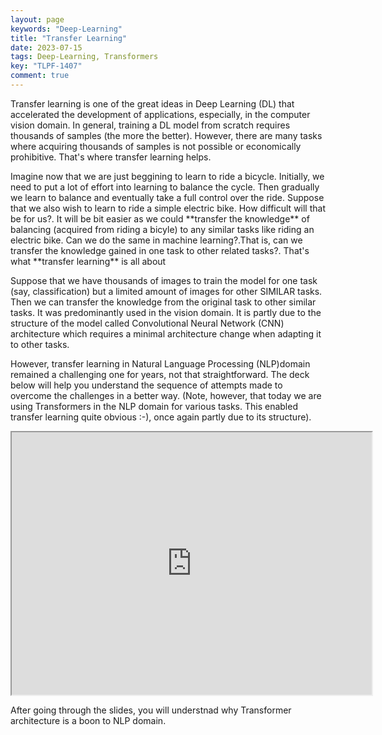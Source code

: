 ```yaml
---
layout: page
keywords: "Deep-Learning"
title: "Transfer Learning"
date: 2023-07-15
tags: Deep-Learning, Transformers
key: "TLPF-1407"
comment: true
---
```

<p> Transfer learning is one of the great ideas in Deep Learning (DL) that accelerated the development of applications, especially, in the computer vision domain. In general, training a DL model from scratch requires thousands of samples (the more the better). However, there are many tasks where acquiring thousands of samples is
not possible or economically prohibitive. That's where transfer learning helps.</p>

<p> Imagine now that we are just beggining to learn to ride a bicycle. Initially, we need to put a lot of effort into learning to balance the cycle. Then gradually
we learn to balance and eventually take a full control over the ride. Suppose that we also wish to learn to ride a simple electric bike.
How difficult will that be for us?. It will be bit easier as we could **transfer the knowledge** of balancing (acquired from riding a bicyle) to any similar tasks like riding an electric bike. Can we do the same in machine learning?.That is,
can we transfer the knowledge gained in one task to other related tasks?. That's what **transfer learning** is all about </p>

<p> Suppose that we have thousands of images to train the model for one task (say, classification) but a limited amount of images for other SIMILAR tasks. Then we can transfer the knowledge from the original task to other similar tasks. It was predominantly used in the vision domain. It is partly due to the structure of the model called Convolutional Neural Network (CNN) architecture which requires a minimal architecture change when adapting it to other tasks.</p>

 <p> However, transfer learning in Natural Language Processing (NLP)domain remained a challenging one for years, not that straightforward. The deck below will help you understand the sequence of attempts made to overcome the challenges in a better way. (Note, however, that today we are using Transformers in the NLP domain for various tasks. This enabled transfer learning quite obvious :-), once again partly due to its structure).</p>

<div class="extensions extensions--slide">
  <iframe src="https://iitm-pod.slides.com/arunprakash_ai/contextualembeddings/fullscreen?token=vPPExe2q" width="576" height="420" title="Transformers-A-Short-Version" scrolling="no" frameborder="1" webkitallowfullscreen mozallowfullscreen allowfullscreen></iframe>
</div>

<p> After going through the slides, you will understnad why Transformer architecture is a boon to NLP domain.</p>